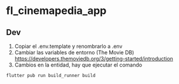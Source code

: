 # fl_cinemapedia_app

## Dev

1. Copiar el .env.template y renombrarlo a .env
2. Cambiar las variables de entorno (The Movie DB) https://developers.themoviedb.org/3/getting-started/introduction
3. Cambios en la entidad, hay que ejecutar el comando
```
flutter pub run build_runner build
```